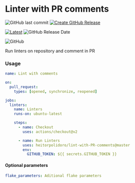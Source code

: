 # Linter with PR comments
![GitHub last commit](https://img.shields.io/github/last-commit/heitorpolidoro/lint-with-pr-comments)
[![Create GitHub Release](https://github.com/heitorpolidoro/lint-with-PR-comments/actions/workflows/auto-release.yml/badge.svg)](https://github.com/heitorpolidoro/lint-with-PR-comments/actions/workflows/auto-release.yml)

[![Latest](https://img.shields.io/github/release/heitorpolidoro/lint-with-pr-comments.svg?label=latest)](https://github.com/heitorpolidoro/lint-with-pr-comments/releases/latest)
![GitHub Release Date](https://img.shields.io/github/release-date/heitorpolidoro/lint-with-pr-comments)

![GitHub](https://img.shields.io/github/license/heitorpolidoro/lint-with-pr-comments)

Run linters on repository and comment in PR

### Usage
```yaml
name: Lint with comments

on:
  pull_request:
    types: [opened, synchronize, reopened]

jobs:
  linters:
    name: Linters
    runs-on: ubuntu-latest

    steps:
      - name: Checkout
        uses: actions/checkout@v2

      - name: Run Linters
        uses: heitorpolidoro/lint-with-PR-comments@master
        env:
          GITHUB_TOKEN: ${{ secrets.GITHUB_TOKEN }}
```
#### Optional parameters
```yaml
flake_parameters: Aditional flake parameters
```